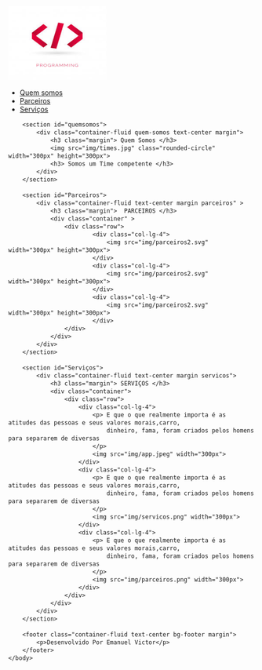 <!DOCTYPE html>
<html lang="pt-br">
    <head> 
        <title>Minha Página</title>
        <meta charset="utf-8">
        <link rel="stylesheet" type="text/css" href="bootstrap/css/bootstrap.min.css">
        <link rel="stylesheet" type="text/css" href="css/style.css">
    </head>
    <body>
        <nav class="navbar navbar-expand-lg navbar-light margin">
            <a class="navbar-brand" href="#">
                <img src="img/logo1.jpg" width="200px" height="150px" > 
            </a>
            <div class="collapse navbar-collapse">
                <ul class="navbar-nav">
                    <li class="nav-item">
                        <a class="nav-link" href="#quemsomos"> Quem somos </a>
                    </li>
                    <li class="nav-item">
                        <a class="nav-link" href="#Parceiros"> Parceiros </a>
                    </li>
                    <li class="nav-item">
                        <a class="nav-link" href="#Serviços"> Serviços </a>
                    </li>
                </ul>
            </div>
        </nav>

        <section id="quemsomos">
            <div class="container-fluid quem-somos text-center margin">
                <h3 class="margin"> Quem Somos </h3>
                <img src="img/times.jpg" class="rounded-circle" width="300px" height="300px"> 
                <h3> Somos um Time competente </h3>
            </div>
        </section> 

        <section id="Parceiros">
            <div class="container-fluid text-center margin parceiros" > 
                <h3 class="margin">  PARCEIROS </h3>
                <div class="container" > 
                    <div class="row"> 
                            <div class="col-lg-4"> 
                                <img src="img/parceiros2.svg"  width="300px" height="300px"> 
                            </div>
                            <div class="col-lg-4">
                                <img src="img/parceiros2.svg" width="300px" height="300px">
                            </div> 
                            <div class="col-lg-4">
                                <img src="img/parceiros2.svg" width="300px" height="300px">
                            </div> 
                    </div>
                </div>
            </div>
        </section>

        <section id="Serviços"> 
            <div class="container-fluid text-center margin servicos"> 
                <h3 class="margin"> SERVIÇOS </h3>
                <div class="container">
                    <div class="row">
                        <div class="col-lg-4">
                            <p> E que o que realmente importa é as atitudes das pessoas e seus valores morais,carro, 
                                dinheiro, fama, foram criados pelos homens para separarem de diversas
                            </p>
                            <img src="img/app.jpeg" width="300px"> 
                        </div>
                        <div class="col-lg-4">
                            <p> E que o que realmente importa é as atitudes das pessoas e seus valores morais,carro, 
                                dinheiro, fama, foram criados pelos homens para separarem de diversas 
                            </p>
                            <img src="img/servicos.png" width="300px">
                        </div>
                        <div class="col-lg-4">
                            <p> E que o que realmente importa é as atitudes das pessoas e seus valores morais,carro, 
                                dinheiro, fama, foram criados pelos homens para separarem de diversas
                            </p>
                            <img src="img/parceiros.png" width="300px">
                        </div>
                    </div>
                </div>
            </div>
        </section>

        <footer class="container-fluid text-center bg-footer margin"> 
            <p>Desenvolvido Por Emanuel Victor</p> 
        </footer>
    </body>
</html> 

